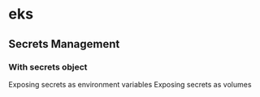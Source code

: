 # eks

## Secrets Management
### With secrets object
Exposing secrets as environment variables
Exposing secrets as volumes
